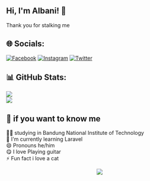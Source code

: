 ## Hi, I'm Albani! 👋
Thank you for stalking me

## 🌐 Socials:
[![Facebook](https://img.shields.io/badge/Facebook-%231877F2.svg?logo=Facebook&logoColor=white)](https://facebook.com/alzldn) [![Instagram](https://img.shields.io/badge/Instagram-%23E4405F.svg?logo=Instagram&logoColor=white)](https://instagram.com/albx_xni) [![Twitter](https://img.shields.io/badge/Twitter-%231DA1F2.svg?logo=Twitter&logoColor=white)](https://twitter.com/@Televisionsable) 

## 📊 GitHub Stats:
![](https://github-readme-streak-stats.herokuapp.com/?user=al-bani&theme=tokyonight&hide_border=false)<br/>
![](https://github-readme-stats.vercel.app/api/top-langs/?username=al-bani&theme=tokyonight&hide_border=false&include_all_commits=false&count_private=false&layout=compact)

## 🚀 if you want to know me
👩‍💻 studying in Bandung National Institute of Technology<br>
🧠 I'm currently learning Laravel<br>
😄 Pronouns he/him<br>
😋 I love Playing guitar<br>
⚡️ Fun fact i love a cat<br>

<div align="center"><img src="https://spotify-github-profile.vercel.app/api/view?uid=31lowy7e37nes4cct67nfqaiyw5i&cover_image=true&theme=default&show_offline=false&background_color=121212" /></div> 

